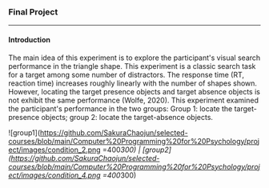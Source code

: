 ### Final Project

---

#### Introduction

The main idea of this experiment is to explore the participant's visual search performance in the triangle shape. This experiment is a classic search task for a target among some number of distractors. The response time (RT, reaction time) increases roughly linearly with the number of shapes shown. However, locating the target presence objects and target absence objects is not exhibit the same performance (Wolfe, 2020). This experiment examined the participant's performance in the two groups: Group 1: locate the target-presence objects; group 2: locate the target-absence objects. 

![group1](https://github.com/SakuraChaojun/selected-courses/blob/main/Computer%20Programming%20for%20Psychology/project/images/condition_2.png =400*300) | [group2](https://github.com/SakuraChaojun/selected-courses/blob/main/Computer%20Programming%20for%20Psychology/project/images/condition_4.png =400*300)






